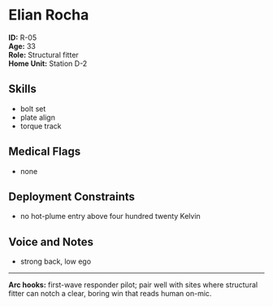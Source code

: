 # Elian Rocha

**ID:** R-05  
**Age:** 33  
**Role:** Structural fitter  
**Home Unit:** Station D-2  

## Skills
- bolt set
- plate align
- torque track

## Medical Flags
- none

## Deployment Constraints
- no hot-plume entry above four hundred twenty Kelvin

## Voice and Notes
- strong back, low ego

---
**Arc hooks:** first-wave responder pilot; pair well with sites where structural fitter can notch a clear, boring win that reads human on-mic.
